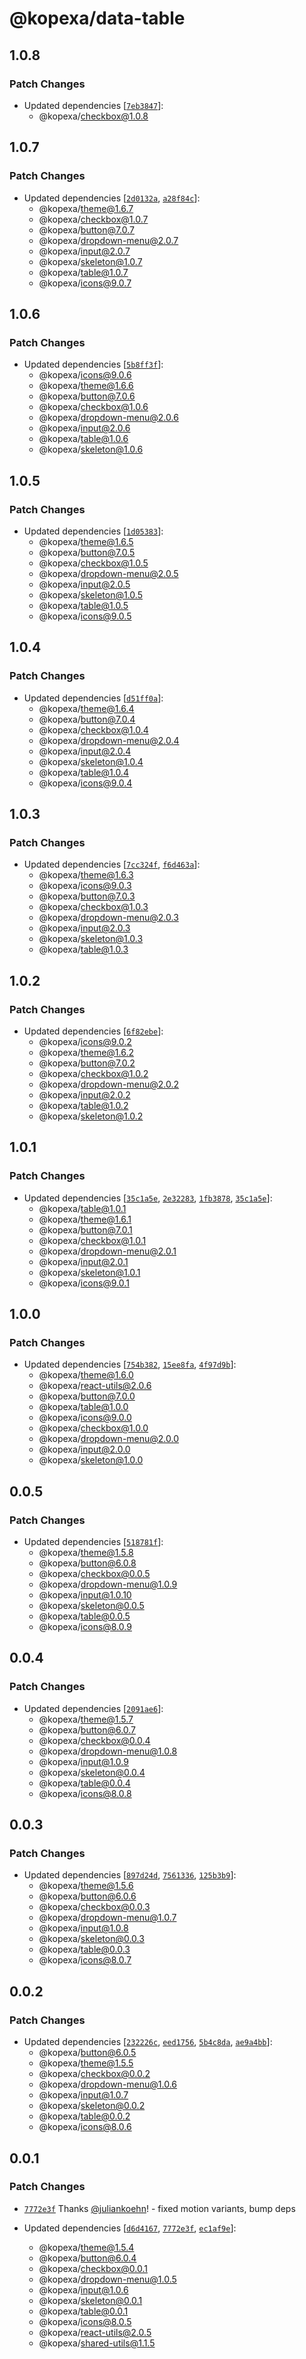 # @kopexa/data-table

## 1.0.8

### Patch Changes

- Updated dependencies [[`7eb3847`](https://github.com/kopexa-grc/sight/commit/7eb38471b5e69b3d2a7e07afc866f274dce0c59c)]:
  - @kopexa/checkbox@1.0.8

## 1.0.7

### Patch Changes

- Updated dependencies [[`2d0132a`](https://github.com/kopexa-grc/sight/commit/2d0132a983dd46abb0bbd97a914d9f63489b91eb), [`a28f84c`](https://github.com/kopexa-grc/sight/commit/a28f84cbcc21e76b1bb5971519fdcc1a8ac8f568)]:
  - @kopexa/theme@1.6.7
  - @kopexa/checkbox@1.0.7
  - @kopexa/button@7.0.7
  - @kopexa/dropdown-menu@2.0.7
  - @kopexa/input@2.0.7
  - @kopexa/skeleton@1.0.7
  - @kopexa/table@1.0.7
  - @kopexa/icons@9.0.7

## 1.0.6

### Patch Changes

- Updated dependencies [[`5b8ff3f`](https://github.com/kopexa-grc/sight/commit/5b8ff3fe48440aed46b2ab38b9a96be5da207be6)]:
  - @kopexa/icons@9.0.6
  - @kopexa/theme@1.6.6
  - @kopexa/button@7.0.6
  - @kopexa/checkbox@1.0.6
  - @kopexa/dropdown-menu@2.0.6
  - @kopexa/input@2.0.6
  - @kopexa/table@1.0.6
  - @kopexa/skeleton@1.0.6

## 1.0.5

### Patch Changes

- Updated dependencies [[`1d05383`](https://github.com/kopexa-grc/sight/commit/1d0538331fc97df6630a705a07da1ee4fb56312e)]:
  - @kopexa/theme@1.6.5
  - @kopexa/button@7.0.5
  - @kopexa/checkbox@1.0.5
  - @kopexa/dropdown-menu@2.0.5
  - @kopexa/input@2.0.5
  - @kopexa/skeleton@1.0.5
  - @kopexa/table@1.0.5
  - @kopexa/icons@9.0.5

## 1.0.4

### Patch Changes

- Updated dependencies [[`d51ff0a`](https://github.com/kopexa-grc/sight/commit/d51ff0a0f0feb2451d84b845ff468a82c8849609)]:
  - @kopexa/theme@1.6.4
  - @kopexa/button@7.0.4
  - @kopexa/checkbox@1.0.4
  - @kopexa/dropdown-menu@2.0.4
  - @kopexa/input@2.0.4
  - @kopexa/skeleton@1.0.4
  - @kopexa/table@1.0.4
  - @kopexa/icons@9.0.4

## 1.0.3

### Patch Changes

- Updated dependencies [[`7cc324f`](https://github.com/kopexa-grc/sight/commit/7cc324f1ba79c2da0280277d7de304fc0a3aef21), [`f6d463a`](https://github.com/kopexa-grc/sight/commit/f6d463a1a22261d6f32f3b6aa023d2ecdefe3a9f)]:
  - @kopexa/theme@1.6.3
  - @kopexa/icons@9.0.3
  - @kopexa/button@7.0.3
  - @kopexa/checkbox@1.0.3
  - @kopexa/dropdown-menu@2.0.3
  - @kopexa/input@2.0.3
  - @kopexa/skeleton@1.0.3
  - @kopexa/table@1.0.3

## 1.0.2

### Patch Changes

- Updated dependencies [[`6f82ebe`](https://github.com/kopexa-grc/sight/commit/6f82ebebd19eb4000754a797f6790cb8d2643611)]:
  - @kopexa/icons@9.0.2
  - @kopexa/theme@1.6.2
  - @kopexa/button@7.0.2
  - @kopexa/checkbox@1.0.2
  - @kopexa/dropdown-menu@2.0.2
  - @kopexa/input@2.0.2
  - @kopexa/table@1.0.2
  - @kopexa/skeleton@1.0.2

## 1.0.1

### Patch Changes

- Updated dependencies [[`35c1a5e`](https://github.com/kopexa-grc/sight/commit/35c1a5e59ac10e2965e720e86cabb621c4c56932), [`2e32283`](https://github.com/kopexa-grc/sight/commit/2e322831e84ec37b808862e0582aea953a1f33ad), [`1fb3878`](https://github.com/kopexa-grc/sight/commit/1fb3878ca5e86dd4fdaff3b59400bd54cc343ced), [`35c1a5e`](https://github.com/kopexa-grc/sight/commit/35c1a5e59ac10e2965e720e86cabb621c4c56932)]:
  - @kopexa/table@1.0.1
  - @kopexa/theme@1.6.1
  - @kopexa/button@7.0.1
  - @kopexa/checkbox@1.0.1
  - @kopexa/dropdown-menu@2.0.1
  - @kopexa/input@2.0.1
  - @kopexa/skeleton@1.0.1
  - @kopexa/icons@9.0.1

## 1.0.0

### Patch Changes

- Updated dependencies [[`754b382`](https://github.com/kopexa-grc/sight/commit/754b3825dfb3f084b3ead8f5806cce7297c2c6f1), [`15ee8fa`](https://github.com/kopexa-grc/sight/commit/15ee8fa3264661c1d44fc519cde0d89c1e11f1e0), [`4f97d9b`](https://github.com/kopexa-grc/sight/commit/4f97d9b1b8f92363eac357f5e4db95cab3e09699)]:
  - @kopexa/theme@1.6.0
  - @kopexa/react-utils@2.0.6
  - @kopexa/button@7.0.0
  - @kopexa/table@1.0.0
  - @kopexa/icons@9.0.0
  - @kopexa/checkbox@1.0.0
  - @kopexa/dropdown-menu@2.0.0
  - @kopexa/input@2.0.0
  - @kopexa/skeleton@1.0.0

## 0.0.5

### Patch Changes

- Updated dependencies [[`518781f`](https://github.com/kopexa-grc/sight/commit/518781feda1e60b68b78602b71cfe5233d3cc9ae)]:
  - @kopexa/theme@1.5.8
  - @kopexa/button@6.0.8
  - @kopexa/checkbox@0.0.5
  - @kopexa/dropdown-menu@1.0.9
  - @kopexa/input@1.0.10
  - @kopexa/skeleton@0.0.5
  - @kopexa/table@0.0.5
  - @kopexa/icons@8.0.9

## 0.0.4

### Patch Changes

- Updated dependencies [[`2091ae6`](https://github.com/kopexa-grc/sight/commit/2091ae683088411ecc4aec83afd48a186856d8bd)]:
  - @kopexa/theme@1.5.7
  - @kopexa/button@6.0.7
  - @kopexa/checkbox@0.0.4
  - @kopexa/dropdown-menu@1.0.8
  - @kopexa/input@1.0.9
  - @kopexa/skeleton@0.0.4
  - @kopexa/table@0.0.4
  - @kopexa/icons@8.0.8

## 0.0.3

### Patch Changes

- Updated dependencies [[`897d24d`](https://github.com/kopexa-grc/sight/commit/897d24d667ce1fe417d74e3f610fbc17bba09d7a), [`7561336`](https://github.com/kopexa-grc/sight/commit/75613367c4b053b5b58f6e4d77adee7d7327bfb8), [`125b3b9`](https://github.com/kopexa-grc/sight/commit/125b3b92f356a72597667e289fb3dcce64b1a31c)]:
  - @kopexa/theme@1.5.6
  - @kopexa/button@6.0.6
  - @kopexa/checkbox@0.0.3
  - @kopexa/dropdown-menu@1.0.7
  - @kopexa/input@1.0.8
  - @kopexa/skeleton@0.0.3
  - @kopexa/table@0.0.3
  - @kopexa/icons@8.0.7

## 0.0.2

### Patch Changes

- Updated dependencies [[`232226c`](https://github.com/kopexa-grc/sight/commit/232226c45d4e1b6ebfd52f4c95568ad9ad1b2c2e), [`eed1756`](https://github.com/kopexa-grc/sight/commit/eed175606989b60dd404879d25fc0ccb3e47c264), [`5b4c8da`](https://github.com/kopexa-grc/sight/commit/5b4c8daa292d433c6549b07aeeb9fde21d40aa3e), [`ae9a4bb`](https://github.com/kopexa-grc/sight/commit/ae9a4bbf8c5a747f6f7f76f39687b03d430d8bc8)]:
  - @kopexa/button@6.0.5
  - @kopexa/theme@1.5.5
  - @kopexa/checkbox@0.0.2
  - @kopexa/dropdown-menu@1.0.6
  - @kopexa/input@1.0.7
  - @kopexa/skeleton@0.0.2
  - @kopexa/table@0.0.2
  - @kopexa/icons@8.0.6

## 0.0.1

### Patch Changes

- [`7772e3f`](https://github.com/kopexa-grc/sight/commit/7772e3fcb6bc001cf2eb7670598fc123de08a2b0) Thanks [@juliankoehn](https://github.com/juliankoehn)! - fixed motion variants, bump deps

- Updated dependencies [[`d6d4167`](https://github.com/kopexa-grc/sight/commit/d6d4167993dc8a8bc026e49f4fe6bc96617166ca), [`7772e3f`](https://github.com/kopexa-grc/sight/commit/7772e3fcb6bc001cf2eb7670598fc123de08a2b0), [`ec1af9e`](https://github.com/kopexa-grc/sight/commit/ec1af9e658e780c980142ccd742bfadda2106a34)]:
  - @kopexa/theme@1.5.4
  - @kopexa/button@6.0.4
  - @kopexa/checkbox@0.0.1
  - @kopexa/dropdown-menu@1.0.5
  - @kopexa/input@1.0.6
  - @kopexa/skeleton@0.0.1
  - @kopexa/table@0.0.1
  - @kopexa/icons@8.0.5
  - @kopexa/react-utils@2.0.5
  - @kopexa/shared-utils@1.1.5
